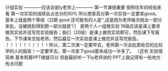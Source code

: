 计组实验
————应该会是ly老师上————
第一节课很重要 按照往年的经验来看 第一次实验的成绩会占总分的50% 所以想拿高分第一次实验一定要拿good。基本上就是两个等级（日期 good 还可能有的人是'\',这是因为老师每次挑出一部分来批，没被挑到得到那一部分就是‘\’）
是两个人一组做实验
19级应该是课上要求做完实验并且写完实验报告；我们（20级）是课上做完实验即可，然后课下写报告，下节课来交给老师，然后最后一次实验是课上做完并且写完报告。
！！！！！！！！！！所以，第二次课一定要早去，老师第一次会批那些交的比较早的人的报告！一定要早去，第一次拿下good基本成功一半多了。
（还有 实验很简单 基本照着PPT做就可以 但是最好听一下ly老师讲的 PPT上我记得有一些地方有点问题
